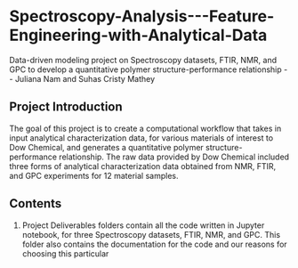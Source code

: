 # Spectroscopy-Analysis---Feature-Engineering-with-Analytical-Data
Data-driven modeling project on Spectroscopy datasets, FTIR, NMR, and GPC to develop a quantitative polymer structure-performance relationship -- Juliana Nam and Suhas Cristy Mathey

 ## Project Introduction
 The goal of this project is to create a computational workflow that takes in input analytical characterization data, for various materials of interest to Dow Chemical, and generates a quantitative polymer structure-performance relationship. The raw data provided by Dow Chemical included three forms of analytical characterization data obtained from NMR, FTIR, and GPC experiments for 12 material samples. 

 ## Contents
 1. Project Deliverables folders contain all the code written in Jupyter notebook, for three Spectroscopy datasets, FTIR, NMR, and GPC. This folder also contains the documentation for the code and our reasons for choosing this particular 
